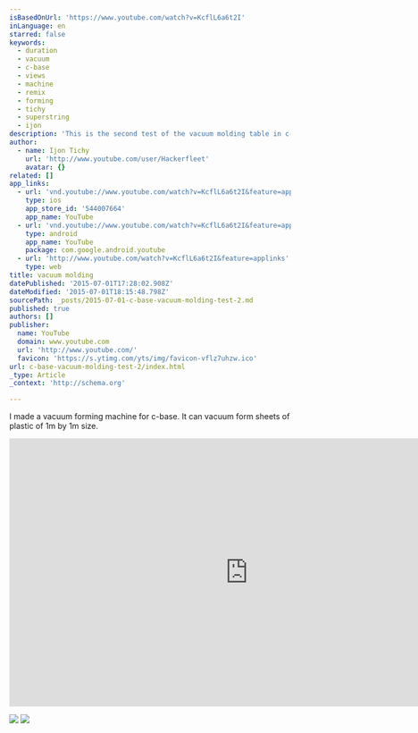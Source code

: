 ```yaml
---
isBasedOnUrl: 'https://www.youtube.com/watch?v=KcflL6a6t2I'
inLanguage: en
starred: false
keywords:
  - duration
  - vacuum
  - c-base
  - views
  - machine
  - remix
  - forming
  - tichy
  - superstring
  - ijon
description: 'This is the second test of the vacuum molding table in c-base. This table was built by ihmis-suski and me from November 2014 to March 2015. We are using 1mm Polystyrol. The machine uses sheets of 1m by 1m and uses 230V/32A/7,2KW to heat the plastics up.'
author:
  - name: Ijon Tichy
    url: 'http://www.youtube.com/user/Hackerfleet'
    avatar: {}
related: []
app_links:
  - url: 'vnd.youtube://www.youtube.com/watch?v=KcflL6a6t2I&feature=applinks'
    type: ios
    app_store_id: '544007664'
    app_name: YouTube
  - url: 'vnd.youtube://www.youtube.com/watch?v=KcflL6a6t2I&feature=applinks'
    type: android
    app_name: YouTube
    package: com.google.android.youtube
  - url: 'http://www.youtube.com/watch?v=KcflL6a6t2I&feature=applinks'
    type: web
title: vacuum molding
datePublished: '2015-07-01T17:28:02.908Z'
dateModified: '2015-07-01T18:15:48.798Z'
sourcePath: _posts/2015-07-01-c-base-vacuum-molding-test-2.md
published: true
authors: []
publisher:
  name: YouTube
  domain: www.youtube.com
  url: 'http://www.youtube.com/'
  favicon: 'https://s.ytimg.com/yts/img/favicon-vflz7uhzw.ico'
url: c-base-vacuum-molding-test-2/index.html
_type: Article
_context: 'http://schema.org'

---
```

I made a vacuum forming machine for c-base. It can vacuum form sheets of plastic of 1m by 1m size. 

<iframe src="https://cdn.embedly.com/widgets/media.html?src=https%3A%2F%2Fwww.youtube.com%2Fembed%2FKcflL6a6t2I%3Ffeature%3Doembed&amp;url=https%3A%2F%2Fwww.youtube.com%2Fwatch%3Fv%3DKcflL6a6t2I&amp;image=https%3A%2F%2Fi.ytimg.com%2Fvi%2FKcflL6a6t2I%2Fhqdefault.jpg&amp;key=b7d04c9b404c499eba89ee7072e1c4f7&amp;type=text%2Fhtml&amp;schema=youtube" width="854" height="480" scrolling="no" frameborder="0" allowfullscreen="allowfullscreen" style=""></iframe>

![](https://the-grid-user-content.s3-us-west-2.amazonaws.com/799cdce2-4f7f-49a9-9d1d-8def124e2cd9.png)
![](https://the-grid-user-content.s3-us-west-2.amazonaws.com/c88d3d92-c744-43d5-9d02-2abaa4d2a560.jpg)